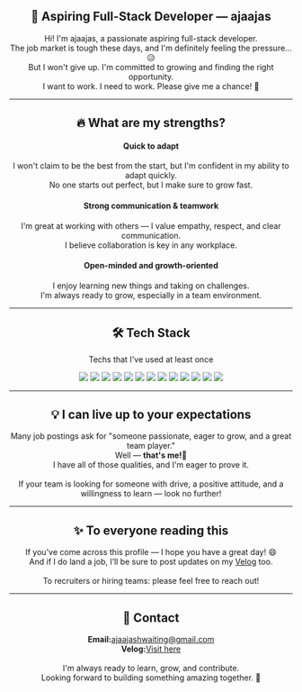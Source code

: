 <h2 align="center">🚀 Aspiring Full-Stack Developer — ajaajas</h2>
<div align="center">Hi! I'm ajaajas, a passionate aspiring full-stack developer.</div>
<div align="center">The job market is tough these days, and I'm definitely feeling the pressure... 😥</div>
<div align="center">But I won't give up. I'm committed to growing and finding the right opportunity.</div>
<div align="center">I want to work. I need to work. Please give me a chance! 🙏</div>

<hr>

<h2 align="center">🔥 What are my strengths?</h2>

<h4 align="center"><b>Quick to adapt</b></h4>
  <div align="center">I won't claim to be the best from the start, but I'm confident in my ability to adapt quickly.</div>
  <div align="center">No one starts out perfect, but I make sure to grow fast.</div>

<h4 align="center"><b>Strong communication & teamwork</b></h4>
  <div align="center">I'm great at working with others — I value empathy, respect, and clear communication.</div>
  <div align="center">I believe collaboration is key in any workplace.</div>

<h4 align="center"><b>Open-minded and growth-oriented</b></h4>
  <div align="center">I enjoy learning new things and taking on challenges.</div>
  <div align="center">I'm always ready to grow, especially in a team environment.</div>

<hr>

<h2 align="center">🛠 Tech Stack</h2>
<p align="center">Techs that I've used at least once</p>

<div align="center">

  <!-- 언어 -->
  <img src="https://img.shields.io/badge/HTML5-E34F26?style=flat-square&logo=HTML5&logoColor=white" />
  <img src="https://img.shields.io/badge/CSS3-1572B6?style=flat-square&logo=CSS3&logoColor=white" />
  <img src="https://img.shields.io/badge/JavaScript-F7DF1E?style=flat-square&logo=javascript&logoColor=black" />
  <img src="https://img.shields.io/badge/Java-007396?style=flat-square&logo=java&logoColor=white" />

  <!-- 프레임워크 / 라이브러리 -->
  <img src="https://img.shields.io/badge/Spring Boot-6DB33F?style=flat-square&logo=springboot&logoColor=white" />
  
  <!-- 데이터베이스 -->
  <img src="https://img.shields.io/badge/MySQL-4479A1?style=flat-square&logo=mysql&logoColor=white" />

  <!-- 도구 -->
  <img src="https://img.shields.io/badge/Git-F05032?style=flat-square&logo=git&logoColor=white" />
  <img src="https://img.shields.io/badge/GitHub-181717?style=flat-square&logo=github&logoColor=white" />
  <img src="https://img.shields.io/badge/VSCode-007ACC?style=flat-square&logo=visualstudiocode&logoColor=white" />
  <img src="https://img.shields.io/badge/STS-6DB33F?style=flat-square&logo=spring&logoColor=white" />
  <img src="https://img.shields.io/badge/Google Drive-4285F4?style=flat-square&logo=googledrive&logoColor=white" />
  <img src="https://img.shields.io/badge/Discord-5865F2?style=flat-square&logo=discord&logoColor=white" />
  <img src="https://img.shields.io/badge/Google API-4285F4?style=flat-square&logo=google&logoColor=white" />

</div>

<hr>

<h2 align="center">💡 I can live up to your expectations</h2>

<div align="center">Many job postings ask for "someone passionate, eager to grow, and a great team player."</div>
<div align="center">Well — <b>that's me!👏</b></div>
<div align="center">I have all of those qualities, and I'm eager to prove it.</div>
<br>
<div align="center">If your team is looking for someone with drive, a positive attitude, and a willingness to learn — look no further!</div>

<hr>

<h2 align="center">✨ To everyone reading this</h2>

<div align="center">If you've come across this profile — I hope you have a great day! 😄</div>
<div align="center">And if I do land a job, I’ll be sure to post updates on my <a href="https://velog.io/@ajaajas">Velog</a> too.</div>
<br>
<div align="center">To recruiters or hiring teams: please feel free to reach out!</div>

<hr>

<h2 align="center">📩 Contact</h2>

<div align="center"><b>Email:</b><a href="mailto:ajaajashwaiting@gmail.com">ajaajashwaiting@gmail.com</a></div>
<div align="center"><b>Velog:</b><a href="https://velog.io/@ajaajas/about">Visit here</a></div>
<br>
<div align="center">I'm always ready to learn, grow, and contribute.</div>
<div align="center">Looking forward to building something amazing together. 💪</div>
